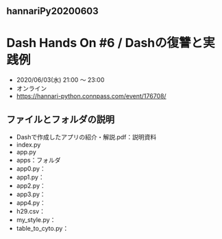 ## hannariPy20200603
# Dash Hands On #6 / Dashの復讐と実践例

- 2020/06/03(水) 21:00 〜 23:00
- オンライン
- https://hannari-python.connpass.com/event/176708/

## ファイルとフォルダの説明
- Dashで作成したアプリの紹介・解説.pdf：説明資料
- index.py
- app.py
- apps：フォルダ
 - app0.py：
 - app1.py：
 - app2.py：
 - app3.py：
 - app4.py：
 - h29.csv：
 - my_style.py：
 - table_to_cyto.py：
